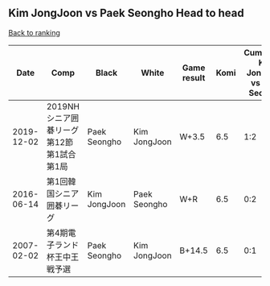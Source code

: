 ## Kim JongJoon vs Paek Seongho Head to head

[Back to ranking](../../index.md)




| **Date** | **Comp** | **Black** | **White** | **Game result** | **Komi** | **Cumulative Kim JongJoon vs Paek Seongho** | **Kim JongJoon streak** | **Paek Seongho streak** | 
| --- | --- | --- | --- | --- | --- | --- | --- | --- |
| 2019-12-02 | 2019NHシニア囲碁リーグ第12節第1試合第1局 | Paek Seongho | Kim JongJoon | W+3.5 | 6.5 | 1:2 | 1 | 0 | 
| 2016-06-14 | 第1回韓国シニア囲碁リーグ | Kim JongJoon | Paek Seongho | W+R | 6.5 | 0:2 | 0 | 2 | 
| 2007-02-02 | 第4期電子ランド杯王中王戦予選 | Paek Seongho | Kim JongJoon | B+14.5 | 6.5 | 0:1 | 0 | 1 |




